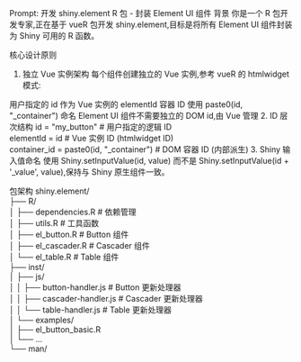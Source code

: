 Prompt: 开发 shiny.element R 包 - 封装 Element UI 组件
背景
你是一个 R 包开发专家,正在基于 vueR 包开发 shiny.element,目标是将所有 Element UI 组件封装为 Shiny 可用的 R 函数。

核心设计原则
1. 独立 Vue 实例架构
每个组件创建独立的 Vue 实例,参考 vueR 的 htmlwidget 模式:

用户指定的 id 作为 Vue 实例的 elementId
容器 ID 使用 paste0(id, "_container") 命名
Element UI 组件不需要独立的 DOM id,由 Vue 管理
2. ID 层次结构
id = "my_button"                          # 用户指定的逻辑 ID  
elementId = id                            # Vue 实例 ID (htmlwidget ID)  
container_id = paste0(id, "_container")   # DOM 容器 ID (内部派生)
3. Shiny 输入值命名
使用 Shiny.setInputValue(id, value) 而不是 Shiny.setInputValue(id + '_value', value),保持与 Shiny 原生组件一致。

包架构
shiny.element/  
├── R/  
│   ├── dependencies.R      # 依赖管理  
│   ├── utils.R            # 工具函数  
│   ├── el_button.R        # Button 组件  
│   ├── el_cascader.R      # Cascader 组件  
│   └── el_table.R         # Table 组件  
├── inst/  
│   ├── js/  
│   │   ├── button-handler.js    # Button 更新处理器  
│   │   ├── cascader-handler.js  # Cascader 更新处理器  
│   │   └── table-handler.js     # Table 更新处理器  
│   └── examples/  
│       ├── el_button_basic.R  
│       └── ...  
└── man/  